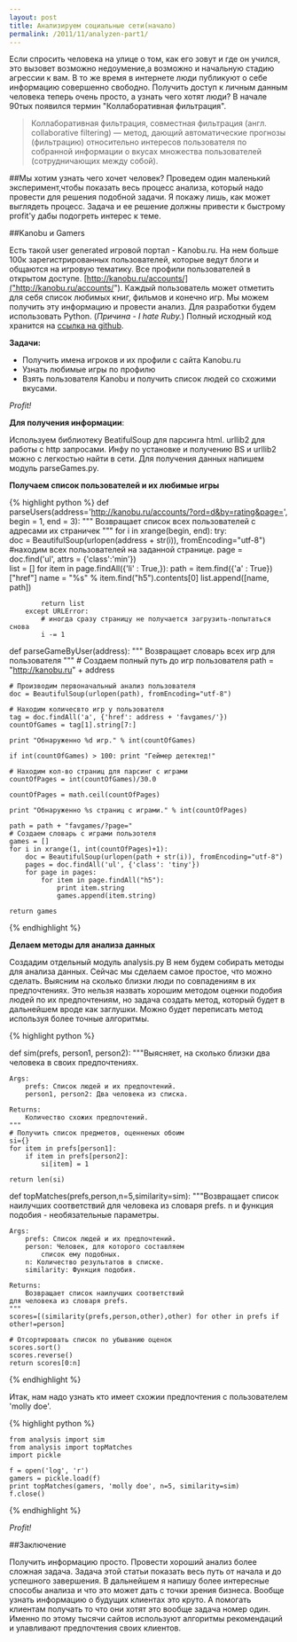 ```yaml
---
layout: post
title: Анализируем социальные сети(начало)
permalink: /2011/11/analyzen-part1/
---
```


Если спросить человека на улице о том, как его зовут и где он учился, это вызовет возможно недоумение,а возможно и начальную стадию агрессии к вам. В то же время в интернете люди публикуют о себе информацию совершенно свободно. Получить доступ к личным данным человека теперь очень просто, а узнать чего хотят люди? В начале 90тых появился термин "Коллаборативная фильтрация".
<blockquote>Коллаборативная фильтрация, cовместная фильтрация (англ. collaborative filtering) — метод, дающий автоматические прогнозы (фильтрацию) относительно интересов пользователя по собранной информации о вкусах множества пользователей (сотрудничающих между собой).</blockquote>

##Мы хотим узнать чего хочет человек? 
Проведем один маленький эксперимент,чтобы показать весь процесс анализа, который надо провести для решения подобной задачи. Я покажу лишь, как может выглядеть процесс. Задача и ее решение должны привести к быстрому profit'у дабы подогреть интерес к теме.

##Kanobu и Gamers

Есть такой user generated игровой портал - Kanobu.ru.
На нем больше 100к зарегистрированных пользователей, которые ведут блоги и общаются на игровую тематику. Все профили пользователей в открытом доступе. [http://kanobu.ru/accounts/]("http://kanobu.ru/accounts/"). Каждый пользователь может отметить для себя список любимых книг, фильмов и конечно игр. 
Мы можем получить эту информацию и провести анализ. 
Для разработки будем использовать Python. (*Причина - I hate Ruby.*) 
Полный исходный код хранится на [ссылка на github]("https://github.com/Partysun/analyzesn").

**Задачи:**

  - Получить имена игроков и их профили с сайта Kanobu.ru
  - Узнать любимые игры по профилю
  - Взять пользователя Kanobu и получить список людей со схожими вкусами.

*Profit!*

**Для получения информации**:

Используем библиотеку BeatifulSoup для парсинга html. urllib2 для работы с http запросами.
Инфу по установке и получению BS и urllib2 можно с легкостью найти в сети.
Для получения данных напишем модуль parseGames.py.

**Получаем список пользователей и их любимые игры**

{% highlight python %}
def parseUsers(address='http://kanobu.ru/accounts/?ord=d&by=rating&page=', begin = 1, end = 3):
    """
        Возвращает список всех пользователей с адресами их страничек
    """
    for i in xrange(begin, end):
        try:            
            doc = BeautifulSoup(urlopen(address + str(i)), fromEncoding="utf-8")
            #находим всех пользователей на заданной странице.
            page = doc.find('ul', attrs = {'class':'min'})                   
            list = []
            for item in page.findAll({'li' : True,}):
                path = item.find({'a' : True})["href"]
                name = "%s" % item.find("h5").contents[0]
                list.append([name, path])

            return list              
        except URLError:
            # иногда сразу страницу не получается загрузить-попытаться снова
            i -= 1  

def parseGameByUser(address):
    """
        Возвращает словарь всех игр для пользователя
    """
    # Создаем полный путь до игр пользователя
    path = "http://kanobu.ru" + address     
     
    # Производим первоначальный анализ пользователя
    doc = BeautifulSoup(urlopen(path), fromEncoding="utf-8")
        
    # Находим количесвто игр у пользователя           
    tag = doc.findAll('a', {'href': address + 'favgames/'})            
    countOfGames = tag[1].string[7:]

    print "Обнаруженно %d игр." % int(countOfGames)

    if int(countOfGames) > 100: print "Геймер детектед!"
 
    # Находим кол-во страниц для парсинг с играми        
    countOfPages = int(countOfGames)/30.0

    countOfPages = math.ceil(countOfPages)        
    
    print "Обнаруженно %s страниц с играми." % int(countOfPages)

    path = path + "favgames/?page="
    # Создаем словарь с играми пользотеля
    games = []
    for i in xrange(1, int(countOfPages)+1):
        doc = BeautifulSoup(urlopen(path + str(i)), fromEncoding="utf-8")
        pages = doc.findAll('ul', {'class': 'tiny'})            
        for page in pages:
            for item in page.findAll("h5"):
                print item.string
                games.append(item.string)
           
    return games
{% endhighlight %}

**Делаем методы для анализа данных**

Создадим отдельный модуль analysis.py
В нем будем собирать методы для анализа данных. Сейчас мы сделаем самое простое, что можно сделать. Выясним на сколько близки люди по совпадениям в их предпочтениях. Это нельзя назвать хорошим методом оценки подобия людей по их предпочтениям, но задача создать метод, который будет в дальнейшем вроде как заглушки. Можно будет переписать метод используя более точные алгоритмы. 

{% highlight python %}

def sim(prefs, person1, person2):
    """Выясняет, на сколько близки два человека
в своих предпочтениях.

    Args: 
        prefs: Список людей и их предпочтений.
        person1, person2: Два человека из списка.

    Returns:
        Количество схожих предпочтений.
    """
    # Получить список предметов, оценненых обоим
    si={}
    for item in prefs[person1]:
        if item in prefs[person2]:
            si[item] = 1
    
    return len(si)

def topMatches(prefs,person,n=5,similarity=sim):
    """Возвращает список наилучших соответствий 
    для человека из словаря prefs. n
    и функция подобия - необязательные параметры.

    Args: 
        prefs: Список людей и их предпочтений.
        person: Человек, для которого составляем
            список ему подобных.
        n: Количество результатов в списке.
        similarity: Функция подобия.

    Returns:
        Возвращает список наилучших соответствий 
    для человека из словаря prefs.
    """
    scores=[(similarity(prefs,person,other),other) for other in prefs if other!=person]
        
    # Отсортировать список по убыванию оценок
    scores.sort()
    scores.reverse()
    return scores[0:n]
{% endhighlight %}

Итак, нам надо узнать кто имеет схожии предпочтения с пользователем 'molly doe'. 

{% highlight python %}

    from analysis import sim
    from analysis import topMatches
    import pickle

    f = open('log', 'r')
    gamers = pickle.load(f)
    print topMatches(gamers, 'molly doe', n=5, similarity=sim)
    f.close()
{% endhighlight %}

*Profit!*

##Заключение

Получить информацию просто. Провести хороший анализ более сложная задача. Задача этой статьи показать весь путь от начала и до успешного завершения. В дальнейшем я напишу более интересные способы анализа и что это может дать с точки зрения бизнеса. Вообще узнать информацию о будущих клиентах это круто. А помогать клиентам получать то что они хотят это вообще задача номер один. Именно по этому тысячи сайтов используют алгоритмы рекомендаций и улавливают предпочтения своих клиентов. 





